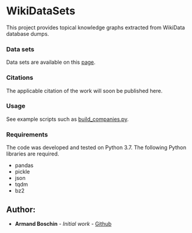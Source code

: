# WikiDataSets

This project provides topical knowledge graphs extracted from WikiData database dumps. 

### Data sets
Data sets are available on this [page](https://graphs.telecom-paristech.fr/Home_page.html#wikidatasets-section).

### Citations 
The applicable citation of the work will soon be published here.

### Usage
See example scripts such as [build_companies.py](https://github.com/armand33/WikiDataSets/blob/master/examples/build_humans.py).

### Requirements
The code was developed and tested on Python 3.7. The following Python libraries are required.
* pandas 
* pickle
* json
* tqdm
* bz2

## Author:
* **Armand Boschin** - *Initial work* - [Github](https://github.com/armand33)
